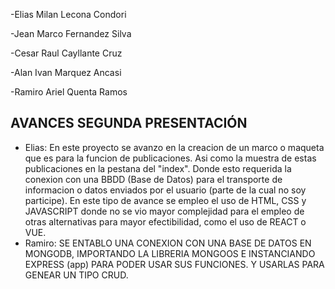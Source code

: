 -Elias Milan Lecona Condori

-Jean Marco Fernandez Silva

-Cesar Raul Cayllante Cruz

-Alan Ivan Marquez Ancasi

-Ramiro Ariel Quenta Ramos

## AVANCES SEGUNDA PRESENTACIÓN
- Elias: 
En este proyecto se avanzo en la creacion de un marco o maqueta que es para la funcion de publicaciones.
Asi como la muestra de estas publicaciones en la pestana del "index". Donde esto requerida la conexion 
con una BBDD (Base de Datos) para el transporte de informacion o datos enviados por el usuario 
(parte de la cual no soy participe). En este tipo de avance se empleo el uso de HTML,
CSS y JAVASCRIPT donde no se vio mayor complejidad para el empleo de otras alternativas para mayor
efectibilidad, como el uso de REACT o VUE.
- Ramiro: SE ENTABLO UNA CONEXION CON UNA BASE DE DATOS EN MONGODB, IMPORTANDO LA LIBRERIA MONGOOS E
 INSTANCIANDO EXPRESS (app) PARA PODER USAR SUS FUNCIONES. 
Y USARLAS PARA GENEAR UN TIPO CRUD.
